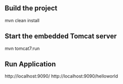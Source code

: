 Build the project
-----------------
mvn clean install


Start the embedded Tomcat server
--------------------------------

mvn tomcat7:run

Run Application
---------------
http://localhost:9090/
http://localhost:9090/helloworld